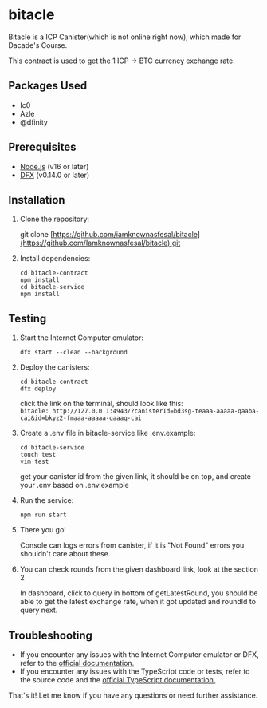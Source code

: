 # bitacle

Bitacle is a ICP Canister(which is not online right now), which made for Dacade's Course.

This contract is used to get the 1 ICP -&gt; BTC currency exchange rate.

## Packages Used

- Ic0
- Azle
- @dfinity

## **Prerequisites**

- [Node.js](https://nodejs.org/en) (v16 or later)
- [DFX](https://internetcomputer.org/docs/current/references/cli-reference/dfx-parent) (v0.14.0 or later)

## **Installation**

1. Clone the repository:

   git clone [https://github.com/iamknownasfesal/bitacle](https://github.com/Iamknownasfesal/bitacle).git

2. Install dependencies:

   ```
   cd bitacle-contract
   npm install
   cd bitacle-service
   npm install
   ```

## **Testing**

1. Start the Internet Computer emulator:

   `dfx start --clean --background`

2. Deploy the canisters:

   ```
   cd bitacle-contract
   dfx deploy
   ```

   click the link on the terminal, should look like this:\
   `bitacle: http://127.0.0.1:4943/?canisterId=bd3sg-teaaa-aaaaa-qaaba-cai&id=bkyz2-fmaaa-aaaaa-qaaaq-cai`

3. Create a .env file in bitacle-service like .env.example:

   ```
   cd bitacle-service
   touch test
   vim test
   ```

   get your canister id from the given link, it should be on top, and create your .env based on .env.example

4. Run the service:

   `npm run start`

5. There you go!

   Console can logs errors from canister, if it is "Not Found" errors you shouldn't care about these.

6. You can check rounds from the given dashboard link, look at the section 2

   In dashboard, click to query in bottom of getLatestRound, you should be able to get the latest exchange rate, when it got updated and roundId to query next.

## **Troubleshooting**

- If you encounter any issues with the Internet Computer emulator or DFX, refer to the [official documentation.](https://internetcomputer.org/docs/current/references/cli-reference/dfx-parent)
- If you encounter any issues with the TypeScript code or tests, refer to the source code and the [official TypeScript documentation.](https://www.typescriptlang.org/)

That's it! Let me know if you have any questions or need further assistance.
